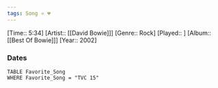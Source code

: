 ```yaml
---
tags: Song ⭐ 💔
---
```

[Time:: 5:34]
[Artist:: [[David Bowie]]]
[Genre:: Rock]
[Played:: ]
[Album:: [[Best Of Bowie]]]
[Year:: 2002]
### Dates
````dataview
TABLE Favorite_Song
WHERE Favorite_Song = "TVC 15"
````